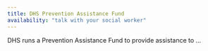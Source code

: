 ```yaml
---
title: DHS Prevention Assistance Fund
availability: "talk with your social worker"
---
```


DHS runs a Prevention Assistance Fund to provide assistance to ...

